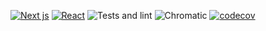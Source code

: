 [![Next js](https://img.shields.io/badge/nextjs-12.2.3-lightgrey?style=flat&logo=next.js)](https://nextjs.org/)
[![React](https://img.shields.io/badge/reactjs-18.2.0-blue?style=flat&logo=react)](https://reactjs.org/)
![Tests and lint](https://github.com/mcorreiab/financial-organizer/actions/workflows/build-test-lint.yml/badge.svg)
![Chromatic](https://github.com/mcorreiab/financial-organizer/actions/workflows/chromatic.yml/badge.svg)
[![codecov](https://codecov.io/gh/mcorreiab/financial-organizer/branch/main/graph/badge.svg?token=MVYXP80A2Q)](https://codecov.io/gh/mcorreiab/financial-organizer)
